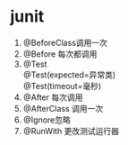 # junit
1. @BeforeClass调用一次
2. @Before 每次都调用
3. @Test  
        @Test(expected=异常类)  
        @Test(timeout=毫秒)  
4. @After 每次调用
5. @AfterClass 调用一次
6. @Ignore忽略
7. @RunWith 更改测试运行器
